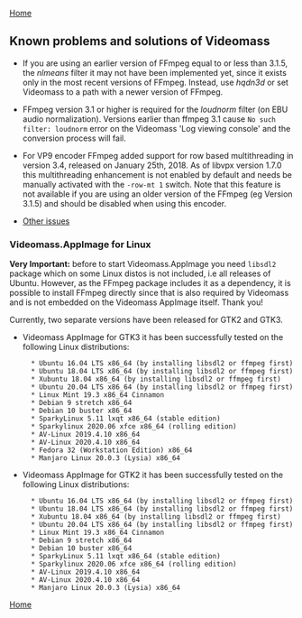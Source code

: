 [Home](index.md)

## Known problems and solutions of Videomass

- If you are using an earlier version of FFmpeg equal to or less than 3.1.5, the
_nlmeans_ filter it may not have been implemented yet, since it exists only in
the most recent versions of FFmpeg. Instead, use _hqdn3d_ or set Videomass to a
path with a newer version of FFmpeg.

- FFmpeg version 3.1 or higher is required for the _loudnorm_ filter (on EBU audio 
normalization). Versions earlier than ffmpeg 3.1 cause `No such filter: loudnorm` 
error on the Videomass 'Log viewing console' and the conversion process will fail.

- For VP9 encoder FFmpeg added support for row based multithreading in version
3.4, released on January 25th, 2018. As of libvpx version 1.7.0 this
multithreading enhancement is not enabled by default and needs be manually
activated with the `-row-mt 1` switch. Note that this feature is not available
if you are using an older version of the FFmpeg (eg Version 3.1.5) and should
be disabled when using this encoder.

- [Other issues](https://github.com/jeanslack/Videomass/issues)
  
 
### **Videomass.AppImage** for Linux

**Very Important:** before to start Videomass.AppImage you need `libsdl2` package which on 
some Linux distos is not included, i.e all releases of Ubuntu. However, as the FFmpeg package 
includes it as a dependency, it is possible to install FFmpeg directly since that is also 
required by Videomass and is not embedded on the Videomass AppImage itself. Thank you!

Currently, two separate versions have been released for GTK2 and GTK3.
    
* Videomass AppImage for GTK3 it has been successfully tested on the following Linux distributions:

        * Ubuntu 16.04 LTS x86_64 (by installing libsdl2 or ffmpeg first)
        * Ubuntu 18.04 LTS x86_64 (by installing libsdl2 or ffmpeg first)
        * Xubuntu 18.04 x86_64 (by installing libsdl2 or ffmpeg first)
        * Ubuntu 20.04 LTS x86_64 (by installing libsdl2 or ffmpeg first)
        * Linux Mint 19.3 x86_64 Cinnamon
        * Debian 9 stretch x86_64
        * Debian 10 buster x86_64
        * SparkyLinux 5.11 lxqt x86_64 (stable edition)
        * Sparkylinux 2020.06 xfce x86_64 (rolling edition)
        * AV-Linux 2019.4.10 x86_64
        * AV-Linux 2020.4.10 x86_64
        * Fedora 32 (Workstation Edition) x86_64
        * Manjaro Linux 20.0.3 (Lysia) x86_64
        
* Videomass AppImage for GTK2 it has been successfully tested on the following Linux distributions:

        * Ubuntu 16.04 LTS x86_64 (by installing libsdl2 or ffmpeg first)
        * Ubuntu 18.04 LTS x86_64 (by installing libsdl2 or ffmpeg first)
        * Xubuntu 18.04 x86_64 (by installing libsdl2 or ffmpeg first)
        * Ubuntu 20.04 LTS x86_64 (by installing libsdl2 or ffmpeg first)
        * Linux Mint 19.3 x86_64 Cinnamon
        * Debian 9 stretch x86_64
        * Debian 10 buster x86_64
        * SparkyLinux 5.11 lxqt x86_64 (stable edition)
        * Sparkylinux 2020.06 xfce x86_64 (rolling edition)
        * AV-Linux 2019.4.10 x86_64
        * AV-Linux 2020.4.10 x86_64
        * Manjaro Linux 20.0.3 (Lysia) x86_64

[Home](index.md)

